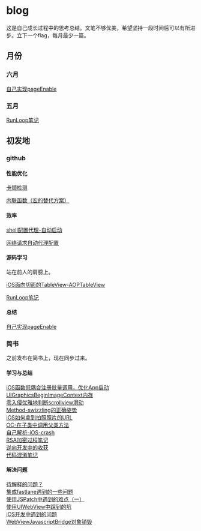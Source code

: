 # blog
这是自己成长过程中的思考总结。文笔不够优美，希望坚持一段时间后可以有所进步。立下一个flag，每月最少一篇。

## 月份
### 六月
[自己实现pageEnable](Github/好玩的/自己实现pageEnable.md)

### 五月
[RunLoop笔记](Github/源码/RunLoop笔记.md)

## 初发地

### github
#### 性能优化
[卡顿检测](Github/性能/卡顿检测.md)

[内联函数（宏的替代方案）](Github/内联函数md)

#### 效率
[shell配置代理-自动启动](Github/效率/shell配置代理-自动启动.md)  

[网络请求自动代理配置](Github/效率/网络请求自动代理配置.md)

#### 源码学习
站在前人的肩膀上。

[iOS面向切面的TableView-AOPTableView](Github/源码/iOS面向切面的TableView-AOPTableView.md) 

[RunLoop笔记](Github/源码/RunLoop笔记.md)
#### 总结

[自己实现pageEnable](Github/好玩的/自己实现pageEnable.md)



### 简书

之前发布在简书上，现在同步过来。  

#### 学习与总结
[iOS函数低耦合注册批量调用，优化App启动](简书/iOS函数低耦合注册批量调用，优化App启动.md)  
[UIGraphicsBeginImageContext内存](简书/UIGraphicsBeginImageContext内存.md)  
[零入侵优雅地判断scrollview滑动](简书/零入侵优雅地判断scrollview滑动.md)  
[Method-swizzling的正确姿势](简书/Method-swizzling的正确姿势.md)  
[iOS如何拿到拍照照片的URL](https://www.jianshu.com/p/e7fb38e6594f)  
[OC-在子类中调用父类方法](简书/OC-在子类中调用父类方法.md)  
[自己解析-iOS-crash](https://www.jianshu.com/p/5d2338814fc5)   
[RSA加密过程笔记](简书/RSA加密过程笔记.md)   
[逆向开发中的收获](简书/逆向开发中的收获一.md)  
[代码混淆笔记](简书/代码混淆笔记.md)  



#### 解决问题  
[待解释的问题？](简书/待解释的问题？.md)  
[集成fastlane遇到的一些问题](简书/集成fastlane遇到的一些问题.md)    
[使用JSPatch中遇到的难点（一）](简书/使用JSPatch中遇到的难点（一）.md)  
[使用UIWebView中踩到的坑](简书/使用UIWebView中踩到的坑.md)     
[iOS开发中遇到的问题](简书/iOS开发中遇到的问题.md)  
[WebViewJavascriptBridge对象销毁](简书/WebViewJavascriptBridge对象销毁.md)  
